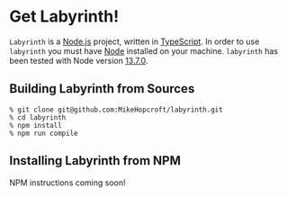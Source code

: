 # Get Labyrinth!

`Labyrinth` is a [Node.js](https://nodejs.org/en/) project,
written in [TypeScript](https://www.typescriptlang.org/).
In order to use `labyrinth` you must have
[Node](https://nodejs.org/en/download/) installed on your machine.
`labyrinth` has been tested with Node version [13.7.0](https://nodejs.org/download/release/v13.7.0/).

## Building Labyrinth from Sources

~~~
% git clone git@github.com:MikeHopcroft/labyrinth.git
% cd labyrinth
% npm install
% npm run compile
~~~

## Installing Labyrinth from NPM

NPM instructions coming soon!
